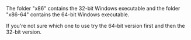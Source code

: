 The folder "x86" contains the 32-bit Windows executable and the folder "x86-64" contains the 64-bit Windows executable.

If you're not sure which one to use try the 64-bit version first and then the 32-bit version.
